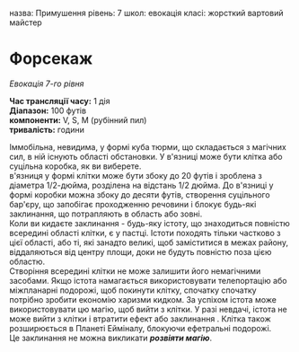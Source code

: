 назва: Примушення рівень: 7 школ: евокація класі: жорсткий вартовий майстер

# Форсекаж
_Евокація 7-го рівня_

**Час трансляції часу:** 1 дія    
**Діапазон:** 100 футів    
**компоненти:** V, S, М (рубінний пил)    
**тривалість:** години

Іммобільна, невидима, у формі куба тюрми, що складається з магічних сил, в ній існують області обстановки. У в'язниці може бути клітка або суцільна коробка, як ви виберете.    
в'язниця у формі клітки може бути збоку до 20 футів і зроблена з діаметра 1/2-дюйма, розділена на відстань 1/2 дюйма. До в'язниці у формі коробки можна збоку до десяти футів, створення суцільного бар'єру, що запобігає проходженню речовини і блокує будь-які заклинання, що потрапляють в область або зовні.    
Коли ви кидаєте заклинання - будь-яку істоту, що знаходиться повністю всередині області клітки, є у пастці. Істоти походять тільки частково з цієї області, або ті, які занадто великі, щоб заміститися в межах району, віддаляються від центру площи, доки не будуть повністю поза цією областю.    
Створіння всередині клітки не може залишити його немагічними засобами. Якщо істота намагається використовувати телепортацію або міжпланарні подорожі, щоб покинути клітку, спочатку спочатку потрібно зробити економію харизми кидком. За успіхом істота може використовувати цю магію, щоб вийти з клітки. У разі невдачі, істота не може вийти з клітки і втратити ефект або заклинання . Клітка також розширюється в Планеті Ейміналу, блокуючи ефетральні подорожі.    
Це заклинання не можна викликати **_розвіяти магію_**. 